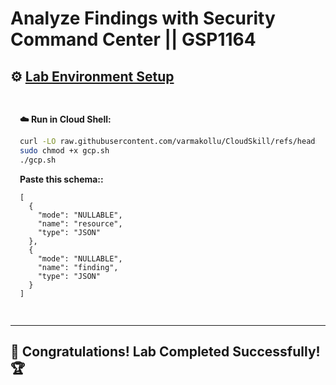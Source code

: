 # Analyze Findings with Security Command Center || GSP1164

## ⚙️ <ins>Lab Environment Setup</ins>


<div style="padding: 15px; margin: 10px 0;">
<p><strong>☁️ Run in Cloud Shell:</strong></p>

```bash
curl -LO raw.githubusercontent.com/varmakollu/CloudSkill/refs/heads/main/Analyze%20Findings%20with%20Security%20Command%20Center/gcp.sh
sudo chmod +x gcp.sh
./gcp.sh
```

<p><strong>Paste this schema::</strong></p>

```
[   
  {
    "mode": "NULLABLE",
    "name": "resource",
    "type": "JSON"
  },   
  {
    "mode": "NULLABLE",
    "name": "finding",
    "type": "JSON"
  }
]
```

</div>

---

## 🎉 **Congratulations! Lab Completed Successfully!** 🏆  
